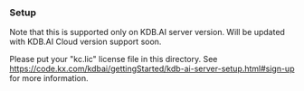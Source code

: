 ### Setup
Note that this is supported only on KDB.AI server version. Will be updated with KDB.AI Cloud version support soon.


Please put your "kc.lic" license file in this directory.
See https://code.kx.com/kdbai/gettingStarted/kdb-ai-server-setup.html#sign-up for more information.